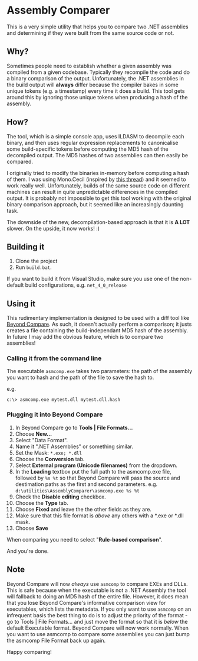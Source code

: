 # Assembly Comparer
This is a very simple utility that helps you to compare two .NET assemblies and determining if they were 
built from the same source code or not.

## Why?
Sometimes people need to establish whether a given assembly was compiled from a given codebase. 
Typically they recompile the code and do a binary comparison of the output. 
Unfortunately, the .NET assemblies in the build output will **always** differ because the 
compiler bakes in some unique tokens (e.g. a timestamp) every time it does a build. 
This tool gets around this by ignoring those unique tokens when producing a hash of the assembly.

## How?
The tool, which is a simple console app, uses ILDASM to decompile each binary, and then uses regular expression 
replacements to canonicalise some build-specific tokens before computing the MD5 hash of the decompiled output. 
The MD5 hashes of two assemblies can then easily be compared.

I originally tried to modify the binaries in-memory before computing a hash of them. I was using Mono.Cecil 
(inspired by [this thread](https://groups.google.com/forum/#!msg/mono-cecil/AGq0LfBdqjo/jiG6aSNxlUcJ)) and it seemed
to work really well. Unfortunately, builds of the same source code on different machines can result in
quite unpredictable differences in the compiled output. It is probably not impossible to get this tool 
working with the original binary comparison approach, but it seemed like an increasingly daunting task.

The downside of the new, decompilation-based approach is that it is **A LOT** slower. On the upside, it now works! :)

## Building it
1. Clone the project
1. Run `build.bat`. 

If you want to build it from Visual Studio, make sure you use one of the non-default build configurations, e.g. `net_4_0_release`

## Using it
This rudimentary implementation is designed to be used with a diff tool like [Beyond Compare](http://www.scootersoftware.com/index.php). 
As such, it doesn't actually perform a comparison; it justs creates a file containing the build-independant 
MD5 hash of the assembly. In future I may add the obvious feature, which is to compare two assemblies!

### Calling it from the command line
The executable `asmcomp.exe` takes two parameters: the path of the assembly you want to hash 
and the path of the file to save the hash to.

e.g.

`c:\> asmcomp.exe mytest.dll mytest.dll.hash`

### Plugging it into Beyond Compare

1. In Beyond Compare go to **Tools | File Formats...**
1. Choose **New...**
1. Select "Data Format".
1. Name it ".NET Assemblies" or something similar.
1. Set the Mask: `*.exe; *.dll`
1. Choose the **Conversion** tab.
1. Select **External program (Unicode filenames)** from the dropdown.
1. In the **Loading** textbox put the full path to the asmcomp.exe file, followed by `%s %t` so that Beyond Compare will pass the source and destimation paths as the first and second parameters.
e.g. `d:\utilities\AssemblyComparer\asmcomp.exe %s %t`
1. Check the **Disable editing** checkbox.
1. Choose the **Type** tab.
1. Choose **Fixed** and leave the the other fields as they are.
1. Make sure that this file format is *above* any others with a *.exe or *.dll mask. 
1. Choose **Save**

When comparing you need to select "**Rule-based comparison**".

And you're done.

## Note
Beyond Compare will now *always* use `asmcomp` to compare EXEs and DLLs. 
This is safe because when the executable is not a .NET Assembly the tool will fallback to doing an MD5 hash of the entire file.
However, it does mean that you lose Beyond Compare's informative comparison view for executables, which lists the metadata. 
If you only want to use `asmcomp` on an infrequent basis the best thing to do is to adjust the priority of the format - 
go to Tools | File Formats... and just move the format so that it is *below* the default Executable format. Beyond Compare will now work normally. When you want to use asmcomp to compare some assemblies you can just bump the asmcomp File Format back up again.

Happy comparing!


